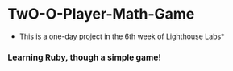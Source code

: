 # TwO-O-Player-Math-Game
* This is a one-day project in the 6th week of Lighthouse Labs*

### Learning Ruby, though a simple game!


